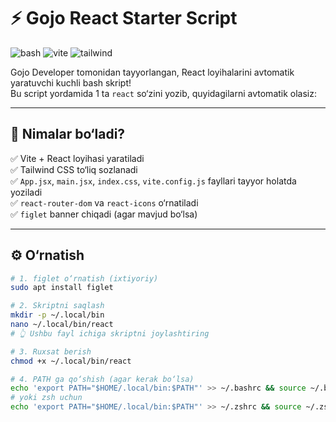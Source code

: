 # ⚡ Gojo React Starter Script

![bash](https://img.shields.io/badge/bash-script-green) ![vite](https://img.shields.io/badge/vite-react-blue) ![tailwind](https://img.shields.io/badge/tailwindcss-ready-blue)

Gojo Developer tomonidan tayyorlangan, React loyihalarini avtomatik yaratuvchi kuchli bash skript!  
Bu script yordamida 1 ta `react` so‘zini yozib, quyidagilarni avtomatik olasiz:

---

## 🚀 Nimalar bo‘ladi?

✅ Vite + React loyihasi yaratiladi  
✅ Tailwind CSS to‘liq sozlanadi  
✅ `App.jsx`, `main.jsx`, `index.css`, `vite.config.js` fayllari tayyor holatda yoziladi  
✅ `react-router-dom` va `react-icons` o‘rnatiladi  
✅ `figlet` banner chiqadi (agar mavjud bo‘lsa)

---

## ⚙️ O‘rnatish

```bash
# 1. figlet o‘rnatish (ixtiyoriy)
sudo apt install figlet

# 2. Skriptni saqlash
mkdir -p ~/.local/bin
nano ~/.local/bin/react
# 👆 Ushbu fayl ichiga skriptni joylashtiring

# 3. Ruxsat berish
chmod +x ~/.local/bin/react

# 4. PATH ga qo‘shish (agar kerak bo‘lsa)
echo 'export PATH="$HOME/.local/bin:$PATH"' >> ~/.bashrc && source ~/.bashrc
# yoki zsh uchun
echo 'export PATH="$HOME/.local/bin:$PATH"' >> ~/.zshrc && source ~/.zshrc
